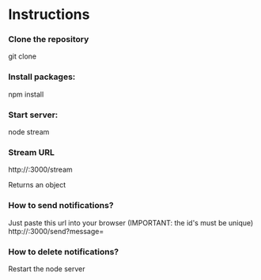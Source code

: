 # Instructions

### Clone the repository
git clone <link>

### Install packages:
npm install

### Start server:
node stream

### Stream URL
http://<your-ip>:3000/stream

Returns an object

### How to send notifications?
Just paste this url into your browser (IMPORTANT: the id's must be unique)
http://<your-ip>:3000/send?message=<random-id>


### How to delete notifications?
Restart the node server
